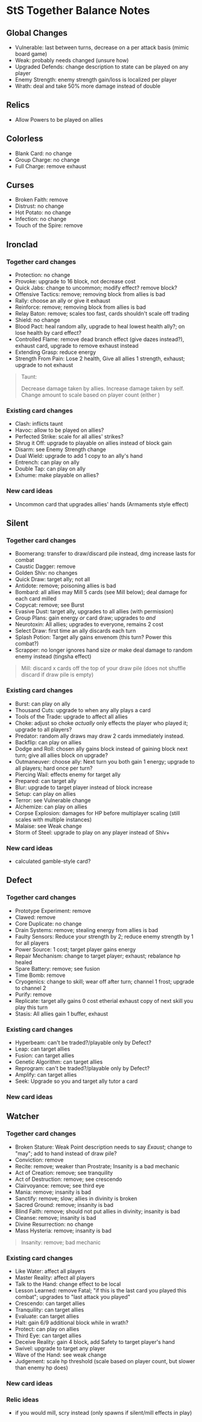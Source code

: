 # StS Together Balance Notes

## Global Changes
- Vulnerable: last between turns, decrease on a per attack basis (mimic board game)
- Weak: probably needs changed (unsure how)
- Upgraded Defends: change description to state can be played on any player
- Enemy Strength: enemy strength gain/loss is localized per player
- Wrath: deal and take 50% more damage instead of double

## Relics
- Allow Powers to be played on allies

## Colorless
- Blank Card: no change
- Group Charge: no change
- Full Charge: remove exhaust

## Curses
- Broken Faith: remove
- Distrust: no change
- Hot Potato: no change
- Infection: no change
- Touch of the Spire: remove

## Ironclad
### Together card changes
- Protection: no change
- Provoke: upgrade to 16 block, not decrease cost
- Quick Jabs: change to uncommon; modify effect? remove block?
- Offensive Tactics: remove; removing block from allies is bad
- Rally: choose an ally or give it exhaust
- Reinforce: remove; removing block from allies is bad
- Relay Baton: remove; scales too fast, cards shouldn't scale off trading
- Shield: no change
- Blood Pact: heal random ally, upgrade to heal lowest health ally?; on lose health by card effect?
- Controlled Flame: remove dead branch effect (give dazes instead?), exhaust card, upgrade to remove exhaust instead
- Extending Grasp: reduce energy
- Strength From Pain: Lose 2 health, Give all allies 1 strength, exhaust; upgrade to not exhaust

> Taunt:
> 
> Decrease damage taken by allies. Increase damage taken by self. Change amount to scale based on player count (either )

### Existing card changes
- Clash: inflicts taunt
- Havoc: allow to be played on allies?
- Perfected Strike: scale for all allies' strikes?
- Shrug it Off: upgrade to playable on allies instead of block gain
- Disarm: see Enemy Strength change
- Dual Wield: upgrade to add 1 copy to an ally's hand
- Entrench: can play on ally
- Double Tap: can play on ally
- Exhume: make playable on allies?

### New card ideas
- Uncommon card that upgrades allies' hands (Armaments style effect)

## Silent
### Together card changes
- Boomerang: transfer to draw/discard pile instead, dmg increase lasts for combat
- Caustic Dagger: remove
- Golden Shiv: no changes
- Quick Draw: target ally; not all
- Antidote: remove; poisoning allies is bad
- Bombard: all allies may Mill 5 cards (see Mill below); deal damage for each card milled
- Copycat: remove; see Burst
- Evasive Dust: target ally, upgrades to all allies (with permission)
- Group Plans: gain energy *or* card draw; upgrades to *and*
- Neurotoxin: All allies; upgrades to everyone, remains 2 cost
- Select Draw: first time an ally discards each turn
- Splash Potion: Target ally gains envenom (this turn? Power this combat?)
- Scrapper: no longer ignores hand size *or* make deal damage to random enemy instead (tingsha effect)

> Mill: discard x cards off the top of your draw pile (does not shuffle discard if draw pile is empty)

### Existing card changes
- Burst: can play on ally
- Thousand Cuts: upgrade to when any ally plays a card
- Tools of the Trade: upgrade to affect all allies
- Choke: adjust so choke *actually* only effects the player who played it; upgrade to all players?
- Predator: random ally draws may draw 2 cards immediately instead.
- Backflip: can play on allies
- Dodge and Roll: chosen ally gains block instead of gaining block next turn; give all allies block on upgrade?
- Outmaneuver: choose ally: Next turn you both gain 1 energy; upgrade to all players; hard once per turn?
- Piercing Wail: effects enemy for target ally
- Prepared: can target ally
- Blur: upgrade to target player instead of block increase
- Setup: can play on allies
- Terror: see Vulnerable change
- Alchemize: can play on allies
- Corpse Explosion: damages for HP before multiplayer scaling (still scales with multiple instances)
- Malaise: see Weak change
- Storm of Steel: upgrade to play on any player instead of Shiv+

### New card ideas
- calculated gamble-style card?

## Defect
### Together card changes
- Prototype Experiment: remove
- Clawed: remove
- Core Duplicate: no change
- Drain Systems: remove; stealing energy from allies is bad
- Faulty Sensors: Reduce your strength by 2; reduce enemy strength by 1 for all players
- Power Source: 1 cost; target player gains energy
- Repair Mechanism: change to target player; exhaust; rebalance hp healed
- Spare Battery: remove; see fusion
- Time Bomb: remove
- Cryogenics: change to skill; wear off after turn; channel 1 frost; upgrade to channel 2
- Purify: remove
- Replicate: target ally gains 0 cost etherial exhaust copy of next skill you play this turn
- Stasis: All allies gain 1 buffer, exhaust

### Existing card changes
- Hyperbeam: can't be traded?/playable only by Defect?
- Leap: can target allies
- Fusion: can target allies
- Genetic Algorithm: can target allies
- Reprogram: can't be traded?/playable only by Defect?
- Amplify: can target allies
- Seek: Upgrade so you and target ally tutor a card

### New card ideas

## Watcher
### Together card changes
- Broken Stature: Weak Point description needs to say *Exaust*; change to "may"; add to hand instead of draw pile?
- Conviction: remove
- Recite: remove; weaker than Prostrate; Insanity is a bad mechanic
- Act of Creation: remove; see tranquility
- Act of Destruction: remove; see crescendo
- Clairvoyance: remove; see third eye
- Mania: remove; insanity is bad
- Sanctify: remove; slow; allies in divinity is broken
- Sacred Ground: remove; insanity is bad
- Blind Faith: remove; should not put allies in divinity; insanity is bad
- Cleanse: remove; insanity is bad
- Divine Resurrection: no change
- Mass Hysteria: remove; insanity is bad

> Insanity: remove; bad mechanic

### Existing card changes
- Like Water: affect all players
- Master Reality: affect all players
- Talk to the Hand: change effect to be local
- Lesson Learned: remove Fatal; "if this is the last card you played this combat"; upgrades to "last attack you played"
- Crescendo: can target allies
- Tranquility: can target allies
- Evaluate: can target allies
- Halt: gain 6/9 additional block while in wrath?
- Protect: can play on allies
- Third Eye: can target allies
- Deceive Reality: gain 4 block, add Safety to target player's hand
- Swivel: upgrade to target any player
- Wave of the Hand: see weak change
- Judgement: scale hp threshold (scale based on player count, but slower than enemy hp does)

### New card ideas


### Relic ideas

- if you would mill, scry instead (only spawns if silent/mill effects in play)
